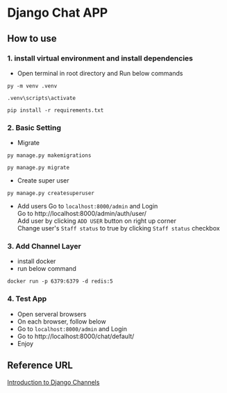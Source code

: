 # Django Chat APP

## How to use

### 1. install virtual environment and install dependencies
- Open terminal in root directory and Run below commands
```
py -m venv .venv
```
```
.venv\scripts\activate
```
```
pip install -r requirements.txt
```

### 2. Basic Setting
- Migrate
```
py manage.py makemigrations
```
```
py manage.py migrate
```
- Create super user
```
py manage.py createsuperuser
```
- Add users
Go to `localhost:8000/admin` and Login <br />
Go to http://localhost:8000/admin/auth/user/ <br />
Add user by clicking `ADD USER` button on right up corner <br />
Change user's `Staff status` to true by clicking `Staff status` checkbox

### 3. Add Channel Layer
- install docker
- run below command
```
docker run -p 6379:6379 -d redis:5
```

### 4. Test App
- Open serveral browsers <br />
- On each browser, follow below <br />
- Go to `localhost:8000/admin` and Login <br />
- Go to http://localhost:8000/chat/default/ <br />
- Enjoy

## Reference URL
[Introduction to Django Channels][Channels]

[Channels]: https://testdriven.io/blog/django-channels
